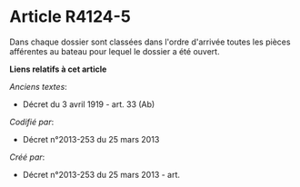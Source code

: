 # Article R4124-5

Dans chaque dossier sont classées dans l'ordre d'arrivée toutes les pièces afférentes au bateau pour lequel le dossier a été
ouvert.

**Liens relatifs à cet article**

_Anciens textes_:

  - Décret du 3 avril 1919 - art. 33 (Ab)

_Codifié par_:

  - Décret n°2013-253 du 25 mars 2013

_Créé par_:

  - Décret n°2013-253 du 25 mars 2013 - art.
